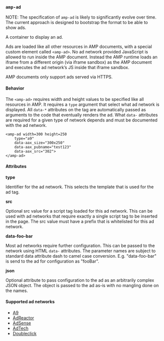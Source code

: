 ### <a name=”amp-ad”></a> `amp-ad`

NOTE: The specification of `amp-ad` is likely to significantly evolve over time. The current approach is designed to bootstrap the format to be able to show ads.

A container to display an ad.

Ads are loaded like all other resources in AMP documents, with a special
custom element called `<amp-ad>`. No ad network provided JavaScript is allowed to run inside the AMP document. Instead the AMP runtime loads an iframe from a
different origin (via iframe sandbox) as the AMP document and executes the ad
network’s JS inside that iframe sandbox.

AMP documents only support ads served via HTTPS.

#### Behavior

The `<amp-ad>` requires width and height values to be specified like all
resources in AMP. It requires a `type` argument that select what ad network is displayed. All `data-*` attributes on the tag are automatically passed as arguments to the code that eventually renders the ad. What `data-` attributes are required for a given type of network depends and must be documented with the ad network.

    <amp-ad width=300 height=250
        type="a9"
        data-aax_size="300x250"
        data-aax_pubname="test123"
        data-aax_src="302">
    </amp-ad>

#### Attributes

**type**

Identifier for the ad network. This selects the template that is used for the ad tag.

**src**

Optional src value for a script tag loaded for this ad network. This can be used with ad networks that require exactly a single script tag to be inserted in the page. The src value must have a prefix that is whitelisted for this ad network.

**data-foo-bar**

Most ad networks require further configuration. This can be passed to the network using HTML `data-` attributes. The parameter names are subject to standard data attribute dash to camel case conversion. E.g. "data-foo-bar" is send to the ad for configuration as "fooBar".

**json**

Optional attribute to pass configuration to the ad as an arbitrarily complex JSON object. The object is passed to the ad as-is with no mangling done on the names.

#### Supported ad networks

- [A9](../ads/a9.md)
- [AdReactor](../ads/adreactor.md)
- [AdSense](../ads/adsense.md)
- [AdTech](../ads/adtech.md)
- [Doubleclick](../ads/doubleclick.md)
